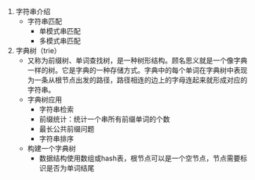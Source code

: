 1. 字符串介绍
   * 字符串匹配
     * 单模式串匹配
     * 多模式串匹配
2. 字典树（trie）
   * 又称为前缀树、单词查找树，是一种树形结构。顾名思义就是一个像字典一样的树。它是字典的一种存储方式。字典中的每个单词在字典树中表现为一条从根节点出发的路径，路径相连的边上的字母连起来就形成对应的字符串。
   * 字典树应用
     * 字符串检索
     * 前缀统计：统计一个串所有前缀单词的个数
     * 最长公共前缀问题
     * 字符串排序
   * 构建一个字典树
     * 数据结构使用数组或hash表，根节点可以是一个空节点，节点需要标识是否为单词结尾